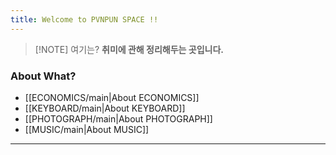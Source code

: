 ```yaml
---
title: Welcome to PVNPUN SPACE !!
---
```


> [!NOTE] 여기는?
> **취미에 관해 정리해두는 곳입니다.**


### About What?

- [[ECONOMICS/main|About ECONOMICS]]
- [[KEYBOARD/main|About KEYBOARD]]
- [[PHOTOGRAPH/main|About PHOTOGRAPH]]
- [[MUSIC/main|About MUSIC]]


---
